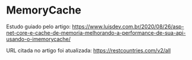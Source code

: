 # MemoryCache

Estudo guiado pelo artigo: https://www.luisdev.com.br/2020/08/26/asp-net-core-e-cache-de-memoria-melhorando-a-performance-de-sua-api-usando-o-imemorycache/

URL citada no artigo foi atualizada: https://restcountries.com/v2/all
